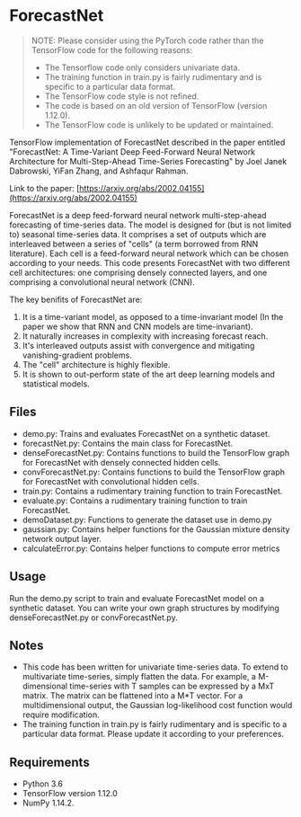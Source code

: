 # ForecastNet

> NOTE: Please consider using the PyTorch code rather than the TensorFlow code for the following reasons:
> - The Tensorflow code only considers univariate data.
> - The training function in train.py is fairly rudimentary and is specific to a particular data format.
> - The TensorFlow code style is not refined.
> - The code is based on an old version of TensorFlow (version 1.12.0).
> - The TensorFlow code is unlikely to be updated or maintained.

TensorFlow implementation of ForecastNet described in the paper entitled 
"ForecastNet: A Time-Variant Deep Feed-Forward Neural Network Architecture for Multi-Step-Ahead Time-Series Forecasting" 
by Joel Janek Dabrowski, YiFan Zhang, and Ashfaqur Rahman.

Link to the paper: [https://arxiv.org/abs/2002.04155](https://arxiv.org/abs/2002.04155)

ForecastNet is a deep feed-forward neural network multi-step-ahead forecasting of time-series data. The model is designed for (but is not limited to) seasonal time-series data. It comprises a set of outputs which are interleaved between a series of "cells" (a term borrowed from RNN literature). Each cell is a feed-forward neural network which can be chosen according to your needs. This code presents ForecastNet with two different cell architectures: one comprising densely connected layers, and one comprising a convolutional neural network (CNN).

The key benifits of ForecastNet are:
1. It is a time-variant model, as opposed to a time-invariant model (In the paper we show that RNN and CNN models are time-invariant).
2. It naturally increases in complexity with increasing forecast reach.
3. It's interleaved outputs assist with convergence and mitigating vanishing-gradient problems.
4. The "cell" architecture is highly flexible.
5. It is shown to out-perform state of the art deep learning models and statistical models.

## Files

- demo.py: Trains and evaluates ForecastNet on a synthetic dataset.
- forecastNet.py: Contains the main class for ForecastNet.
- denseForecastNet.py: Contains functions to build the TensorFlow graph for ForecastNet with densely connected hidden cells.
- convForecastNet.py: Contains functions to build the TensorFlow graph for ForecastNet with convolutional hidden cells.
- train.py: Contains a rudimentary training function to train ForecastNet.
- evaluate.py: Contains a rudimentary training function to train ForecastNet.
- demoDataset.py: Functions to generate the dataset use in demo.py
- gaussian.py: Contains helper functions for the Gaussian mixture density network output layer.
- calculateError.py: Contains helper functions to compute error metrics

## Usage

Run the demo.py script to train and evaluate ForecastNet model on a synthetic dataset. You can write your own graph structures by modifying denseForecastNet.py or convForecastNet.py.

## Notes
 
- This code has been written for univariate time-series data. To extend to multivariate time-series, simply flatten the data. For example, a M-dimensional time-series with T samples can be expressed by a MxT matrix. The matrix can be flattened into a M*T vector. For a multidimensional output, the Gaussian log-likelihood cost function would require modification.
- The training function in train.py is fairly rudimentary and is specific to a particular data format. Please update it according to your preferences.

## Requirements

- Python 3.6
- TensorFlow version 1.12.0
- NumPy 1.14.2.

